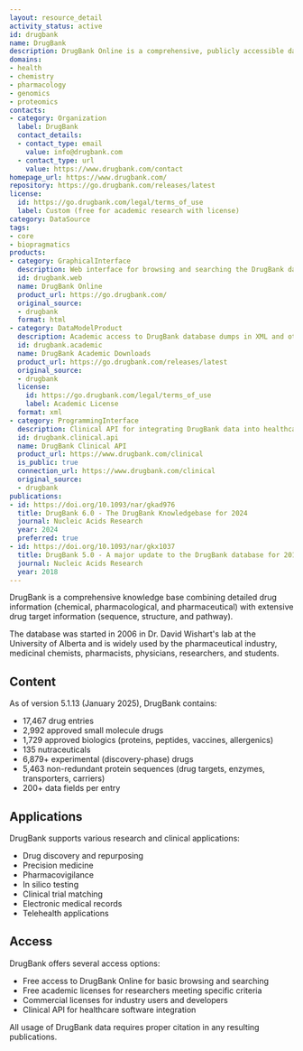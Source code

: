 ```yaml
---
layout: resource_detail
activity_status: active
id: drugbank
name: DrugBank
description: DrugBank Online is a comprehensive, publicly accessible database containing detailed information on drugs and drug targets, combining chemical, pharmacological, pharmaceutical data with drug target information including sequence, structure, and pathway details.
domains:
- health
- chemistry
- pharmacology
- genomics
- proteomics
contacts:
- category: Organization
  label: DrugBank
  contact_details:
  - contact_type: email
    value: info@drugbank.com
  - contact_type: url
    value: https://www.drugbank.com/contact
homepage_url: https://www.drugbank.com/
repository: https://go.drugbank.com/releases/latest
license:
  id: https://go.drugbank.com/legal/terms_of_use
  label: Custom (free for academic research with license)
category: DataSource
tags:
- core
- biopragmatics
products:
- category: GraphicalInterface
  description: Web interface for browsing and searching the DrugBank database
  id: drugbank.web
  name: DrugBank Online
  product_url: https://go.drugbank.com/
  original_source:
  - drugbank
  format: html
- category: DataModelProduct
  description: Academic access to DrugBank database dumps in XML and other formats
  id: drugbank.academic
  name: DrugBank Academic Downloads
  product_url: https://go.drugbank.com/releases/latest
  original_source:
  - drugbank
  license:
    id: https://go.drugbank.com/legal/terms_of_use
    label: Academic License
  format: xml
- category: ProgrammingInterface
  description: Clinical API for integrating DrugBank data into healthcare applications
  id: drugbank.clinical.api
  name: DrugBank Clinical API
  product_url: https://www.drugbank.com/clinical
  is_public: true
  connection_url: https://www.drugbank.com/clinical
  original_source:
  - drugbank
publications:
- id: https://doi.org/10.1093/nar/gkad976
  title: DrugBank 6.0 - The DrugBank Knowledgebase for 2024
  journal: Nucleic Acids Research
  year: 2024
  preferred: true
- id: https://doi.org/10.1093/nar/gkx1037
  title: DrugBank 5.0 - A major update to the DrugBank database for 2018
  journal: Nucleic Acids Research
  year: 2018
---
```


DrugBank is a comprehensive knowledge base combining detailed drug information (chemical, pharmacological, and pharmaceutical) with extensive drug target information (sequence, structure, and pathway). 

The database was started in 2006 in Dr. David Wishart's lab at the University of Alberta and is widely used by the pharmaceutical industry, medicinal chemists, pharmacists, physicians, researchers, and students.

## Content
As of version 5.1.13 (January 2025), DrugBank contains:
- 17,467 drug entries
- 2,992 approved small molecule drugs
- 1,729 approved biologics (proteins, peptides, vaccines, allergenics)
- 135 nutraceuticals
- 6,879+ experimental (discovery-phase) drugs
- 5,463 non-redundant protein sequences (drug targets, enzymes, transporters, carriers)
- 200+ data fields per entry

## Applications
DrugBank supports various research and clinical applications:
- Drug discovery and repurposing
- Precision medicine
- Pharmacovigilance
- In silico testing
- Clinical trial matching
- Electronic medical records
- Telehealth applications

## Access
DrugBank offers several access options:
- Free access to DrugBank Online for basic browsing and searching
- Free academic licenses for researchers meeting specific criteria
- Commercial licenses for industry users and developers
- Clinical API for healthcare software integration

All usage of DrugBank data requires proper citation in any resulting publications.
